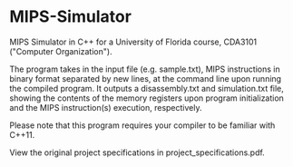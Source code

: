 MIPS-Simulator
==============

MIPS Simulator in C++ for a University of Florida course, CDA3101 ("Computer Organization").

The program takes in the input file (e.g. sample.txt), MIPS instructions in binary format separated by new lines, at the command line upon running the compiled program.
It outputs a disassembly.txt and simulation.txt file, showing the contents of the memory registers upon program initialization and the MIPS instruction(s) execution, respectively.

Please note that this program requires your compiler to be familiar with C++11.

View the original project specifications in project_specifications.pdf.